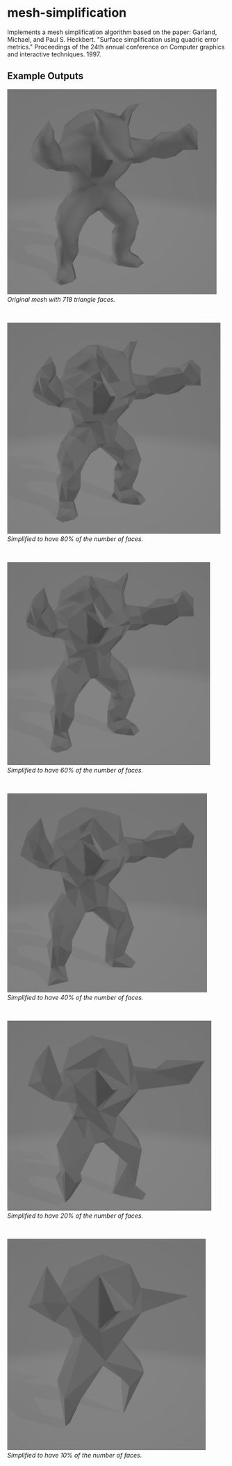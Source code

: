 # mesh-simplification
Implements a mesh simplification algorithm based on the paper: Garland, Michael, and Paul S. Heckbert. "Surface simplification using quadric error metrics." Proceedings of the 24th annual conference on Computer graphics and interactive techniques. 1997.

## Example Outputs
![A test image](example_imgs/armadillo.png)
*Original mesh with 718 triangle faces.*

</br>

![A test image](example_imgs/armadillo_80Perc.png)
*Simplified to have 80% of the number of faces.*

</br>

![A test image](example_imgs/armadillo_60Perc.png)
*Simplified to have 60% of the number of faces.*

</br>

![A test image](example_imgs/armadillo_40Perc.png)
*Simplified to have 40% of the number of faces.*

</br>

![A test image](example_imgs/armadillo_20Perc.png)
*Simplified to have 20% of the number of faces.*

</br>

![A test image](example_imgs/armadillo_10Perc.png)
*Simplified to have 10% of the number of faces.*